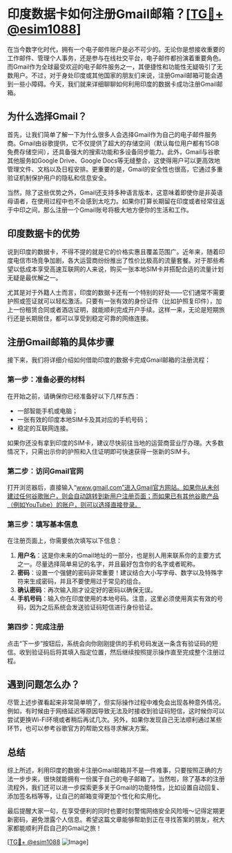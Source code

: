 # 印度数据卡如何注册Gmail邮箱？[[TG💪+ @esim1088](https://t.me/s/esim1088)]

在当今数字化时代，拥有一个电子邮件账户是必不可少的。无论你是想接收重要的工作邮件、管理个人事务，还是参与在线社交平台，电子邮件都扮演着重要角色。而Gmail作为全球最受欢迎的电子邮件服务之一，其便捷性和功能性无疑吸引了无数用户。不过，对于身处印度或其他国家的朋友们来说，注册Gmail邮箱可能会遇到一些小障碍。今天，我们就来详细聊聊如何利用印度的数据卡成功注册Gmail邮箱。

## 为什么选择Gmail？

首先，让我们简单了解一下为什么很多人会选择Gmail作为自己的电子邮件服务商。Gmail由谷歌提供，它不仅提供了超大的存储空间（默认每位用户都有15GB免费存储空间），还具备强大的搜索功能和多设备同步能力。此外，Gmail与谷歌其他服务如Google Drive、Google Docs等无缝整合，这使得用户可以更高效地管理文件、文档以及日程安排。更重要的是，Gmail的安全性也很高，它通过多重验证机制保护用户的隐私和信息安全。

当然，除了这些优势之外，Gmail还支持多种语言版本，这意味着即使你是非英语母语者，在使用过程中也不会感到太吃力。如果你打算长期留在印度或者经常往返于中印之间，那么注册一个Gmail账号将极大地方便你的生活和工作。

## 印度数据卡的优势

说到印度的数据卡，不得不提的就是它的价格实惠且覆盖范围广。近年来，随着印度电信市场竞争加剧，各大运营商纷纷推出了性价比极高的流量套餐。对于那些希望以低成本享受高速互联网的人来说，购买一张本地SIM卡并搭配合适的流量计划无疑是最优解之一。

尤其是对于外籍人士而言，印度的数据卡还有一个特别的好处——它们通常不需要护照或签证就可以轻松激活。只要有一张有效的身份证件（比如护照复印件），加上一份租赁合同或者酒店证明，就能顺利完成开户手续。这样一来，无论是短期旅行还是长期居住，都可以享受到稳定可靠的网络连接。

## 注册Gmail邮箱的具体步骤

接下来，我们将详细介绍如何借助印度的数据卡完成Gmail邮箱的注册流程：

### 第一步：准备必要的材料
在开始之前，请确保你已经准备好以下几样东西：
- 一部智能手机或电脑；
- 一张有效的印度本地SIM卡及其对应的手机号码；
- 稳定的互联网连接。

如果你还没有拿到印度的SIM卡，建议尽快前往当地的运营商营业厅办理。大多数情况下，只需出示你的护照和入住证明即可快速获得一张新的SIM卡。

### 第二步：访问Gmail官网
打开浏览器后，直接输入“www.gmail.com”进入Gmail官方网站。如果你从未创建过任何谷歌账户，则会自动跳转到新用户注册页面；而如果已有其他谷歌产品（例如YouTube）的账户，则可以选择直接登录。

### 第三步：填写基本信息
在注册页面上，你需要依次填写以下信息：
1. **用户名**：这是你未来的Gmail地址的一部分，也是别人用来联系你的主要方式之一。尽量选择简单易记的名字，并且最好包含你的名字或者昵称。
2. **密码**：设置一个强健的密码非常重要！建议结合大小写字母、数字以及特殊字符来生成密码，并且不要使用过于常见的组合。
3. **确认密码**：再次输入刚才设定好的密码以确保无误。
4. **手机号码**：输入你在印度使用的本地号码。注意，这里必须使用真实有效的号码，因为之后系统会发送验证码短信进行身份验证。

### 第四步：完成注册
点击“下一步”按钮后，系统会向你刚刚提供的手机号码发送一条含有验证码的短信。收到验证码后将其填入指定位置，然后继续按照提示操作直至完成整个注册过程。

## 遇到问题怎么办？

尽管上述步骤看起来非常简单明了，但实际操作过程中难免会出现各种意外情况。例如，有时候由于网络延迟等原因导致无法及时接收到验证码短信，这时候你可以尝试更换Wi-Fi环境或者稍后再试几次。另外，如果你发现自己无法顺利通过某些环节，也可以参考谷歌官方的帮助文档寻求解决方案。

## 总结

综上所述，利用印度的数据卡注册Gmail邮箱并不是一件难事，只要按照正确的方法一步步来，很快就能拥有一份属于自己的电子邮箱了。当然啦，除了基本的注册流程外，我们还可以进一步探索更多关于Gmail的功能特性，比如设置自动回复、添加签名档等等，让自己的邮箱变得更加个性化和实用化。

最后提醒大家一句，在享受便利的同时也要时刻警惕网络安全风险哦～记得定期更新密码，避免泄露个人信息。希望这篇文章能够帮助到正在寻找答案的朋友，祝大家都能顺利开启自己的Gmail之旅！

[[TG💪+ @esim1088](https://t.me/s/esim1088) ![Image](https://i.postimg.cc/4NQfJmqS/Snipaste-2025-05-13-00-14-12.png)]